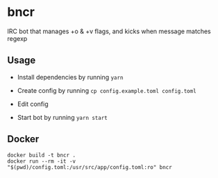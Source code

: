 # bncr

IRC bot that manages +o & +v flags, and kicks when message matches regexp

## Usage

* Install dependencies by running `yarn`

* Create config by running `cp config.example.toml config.toml`

* Edit config

* Start bot by running `yarn start`

## Docker

    docker build -t bncr .
    docker run --rm -it -v "$(pwd)/config.toml:/usr/src/app/config.toml:ro" bncr
